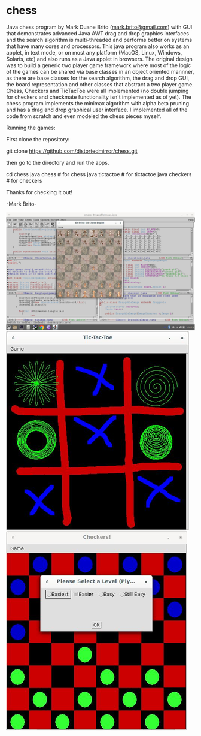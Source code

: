 # chess
Java chess program by Mark Duane Brito (mark.brito@gmail.com) with GUI that demonstrates advanced Java AWT drag and drop graphics interfaces and the search algorithm is multi-threaded and performs better on systems that have many cores and processors. This java program also works as an applet, in text mode, or on most any platform (MacOS, Linux, Windows, Solaris, etc) and also runs as a Java applet in browsers.  The original design was to build a generic two player game framework where most of the logic of the games can be shared via base classes in an object oriented mannner, as there are base classes for the search algorithm, the drag and drop GUI, the board representation and other classes that abstract a two player game.  Chess, Checkers and TicTacToe were all implemented (no double jumping for checkers and checkmate functionality isn't implemented as of yet).  The chess program implements the minimax algorithm with alpha beta pruning and has a drag and drop graphical user interface. I implemented all of the code from scratch and even modeled the chess pieces myself.

Running the games:

First clone the repository:

git clone https://github.com/distortedmirror/chess.git

then go to the directory and run the apps.

cd chess
java chess  # for chess
java tictactoe # for tictactoe
java checkers # for checkers

Thanks for checking it out!

-Mark Brito-

![chess.java](chessscreenshot.jpg)
![chess.java](tictactoescreenshot.jpg)
![chess.java](checkersscreenshot.jpg)
